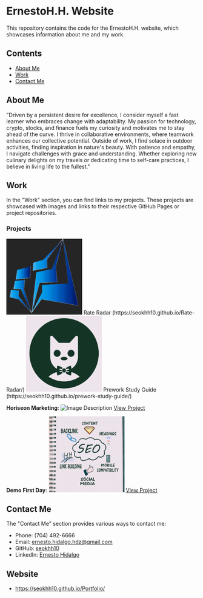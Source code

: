 # ErnestoH.H. Website

This repository contains the code for the ErnestoH.H. website, which showcases information about me and my work.

## Contents

- [About Me](#about-me)
- [Work](#work)
- [Contact Me](#contact-me)

## About Me

"Driven by a persistent desire for excellence, I consider myself a fast learner who embraces change with adaptability. My passion for technology, crypto, stocks, and finance fuels my curiosity and motivates me to stay ahead of the curve. I thrive in collaborative environments, where teamwork enhances our collective potential. Outside of work, I find solace in outdoor activities, finding inspiration in nature's beauty. With patience and empathy, I navigate challenges with grace and understanding. Whether exploring new culinary delights on my travels or dedicating time to self-care practices, I believe in living life to the fullest."

## Work

In the "Work" section, you can find links to my projects. These projects are showcased with images and links to their respective GitHub Pages or project repositories.

### Projects

   <img src="assets/images/bluelogo.png" alt="Image Description" width="200" height="200">
 Rate Radar
  (https://seokhh10.github.io/Rate-Radar/)

   <img src="assets/images/bowtie-cat.png" alt="Image Description" width="200" height="200">
 Prework Study Guide
   (https://seokhh10.github.io/prework-study-guide/)

 **Horiseon Marketing**:
   <img src="assets/images/social-media-marketing.jpg" alt="Image Description" width="200" height="200">
   [View Project](https://seokhh10.github.io/horiseon-hw/)

 **Demo First Day**: 
   <img src="assets/images/SEO.jpg" alt="Image Description" width="200" height="200">
   [View Project](https://seokhh10.github.io/demofirstday/)

## Contact Me

The "Contact Me" section provides various ways to contact me:
- Phone: (704) 492-6666
- Email: ernesto.hidalgo.hdz@gmail.com
- GitHub: [seokhh10](https://github.com/seokhh10)
- LinkedIn: [Ernesto Hidalgo](https://www.linkedin.com/in/ernesto-hidalgo-b7889014b/)

## Website

-  https://seokhh10.github.io/Portfolio/